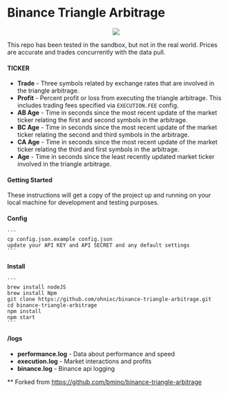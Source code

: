 # Binance Triangle Arbitrage

<p align="center">
    <img src="https://github.com/bmino/binance-triangle-arbitrage/blob/master/src/resources/mainDisplay.png">
</p>

This repo has been tested in the sandbox, but not in the real world. Prices are accurate and trades concurrently with the data pull.

#### TICKER
* **Trade** - Three symbols related by exchange rates that are involved in the triangle arbitrage.
* **Profit** - Percent profit or loss from executing the triangle arbitrage. This includes trading fees specified via `EXECUTION.FEE` config.
* **AB Age** - Time in seconds since the most recent update of the market ticker relating the first and second symbols in the arbitrage.
* **BC Age** - Time in seconds since the most recent update of the market ticker relating the second and third symbols in the arbitrage.
* **CA Age** - Time in seconds since the most recent update of the market ticker relating the third and first symbols in the arbitrage.
* **Age** - Time in seconds since the least recently updated market ticker involved in the triangle arbitrage.

#### Getting Started
These instructions will get a copy of the project up and running on your local machine for development and testing purposes.

#### Config
    ```
    cp config.json.example config.json
    update your API KEY and API SECRET and any default settings
    ```

#### Install
    ```
    brew install nodeJS
    brew install Npm
    git clone https://github.com/ohnixc/binance-triangle-arbitrage.git
    cd binance-triangle-arbitrage
    npm install
    npm start
    ```

#### /logs
 
* **performance.log** - Data about performance and speed
* **execution.log** - Market interactions and profits
* **binance.log** - Binance api logging


** Forked from https://github.com/bmino/binance-triangle-arbitrage

